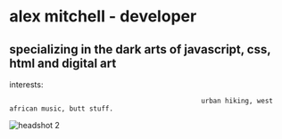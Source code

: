 # alex mitchell - developer
## specializing in the dark arts of javascript, css, html and digital art

interests: 

                                                    urban hiking, west african music, butt stuff.




![headshot 2](https://user-images.githubusercontent.com/84036991/126854921-96d090e5-e19c-442f-bbf5-34ae9f631c54.JPG) 


